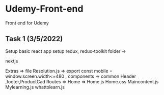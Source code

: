 # Udemy-Front-end
Front end for Udemy

## Task 1 (3/5/2022)

Setup basic react app
setup redux, redux-toolkit
folder =>


nextjs

Extras => file Resolution.js => export const mobile = window.screen.width<=480 , 
components => common Header ,footer,ProductCad
Routes => Home => Home.js Home.css  Maincontent.js Mylearning.js whattolearn.js
